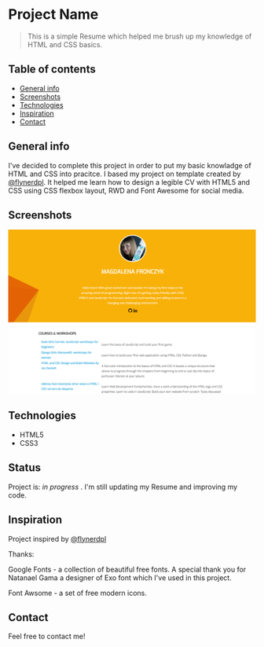 # Project Name

> This is a simple Resume which helped me brush up my knowledge of HTML and CSS basics.

## Table of contents

- [General info](#general-info)
- [Screenshots](#screenshots)
- [Technologies](#technologies)
- [Inspiration](#inspiration)
- [Contact](#contact)

## General info

I've decided to complete this project in order to put my basic knowladge of HTML and CSS into pracitce. I based my project on template created by [@flynerdpl](https://www.flynerd.pl/). It helped me learn how to design a legible CV with HTML5 and CSS using CSS flexbox layout, RWD and Font Awesome for social media.

## Screenshots

![Example screenshot](./img/screenshot.png)

## Technologies

- HTML5
- CSS3

## Status

Project is: _in progress_ . I'm still updating my Resume and improving my code.

## Inspiration

Project inspired by [@flynerdpl](https://www.flynerd.pl/)

Thanks:

Google Fonts - a collection of beautiful free fonts. A special thank you for Natanael Gama a designer of Exo font which I've used in this project.

Font Awsome - a set of free modern icons.

## Contact

Feel free to contact me!
